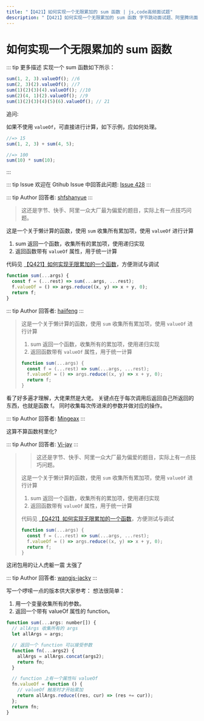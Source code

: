 ```yaml
---
title: "【Q421】如何实现一个无限累加的 sum 函数 | js,code高频面试题"
description: "【Q421】如何实现一个无限累加的 sum 函数 字节跳动面试题、阿里腾讯面试题、美团小米面试题。"
---
```


# 如何实现一个无限累加的 sum 函数

::: tip 更多描述
实现一个 sum 函数如下所示：

```js
sum(1, 2, 3).valueOf(); //6
sum(2, 3)(2).valueOf(); //7
sum(1)(2)(3)(4).valueOf(); //10
sum(2)(4, 1)(2).valueOf(); //9
sum(1)(2)(3)(4)(5)(6).valueOf(); // 21
```

追问:

如果不使用 `valueOf`，可直接进行计算，如下示例，应如何处理。

```js
//=> 15
sum(1, 2, 3) + sum(4, 5);

//=> 100
sum(10) * sum(10);
```

:::

::: tip Issue
欢迎在 Gtihub Issue 中回答此问题: [Issue 428](https://github.com/shfshanyue/Daily-Question/issues/428)
:::

::: tip Author
回答者: [shfshanyue](https://github.com/shfshanyue)
:::

> 这还是字节、快手、阿里一众大厂最为偏爱的题目，实际上有一点技巧问题。

这是一个关于懒计算的函数，使用 `sum` 收集所有累加项，使用 `valueOf` 进行计算

1. sum 返回一个函数，收集所有的累加项，使用递归实现
1. 返回函数带有 `valueOf` 属性，用于统一计算

代码见 [【Q421】如何实现无限累加的一个函数](https://codepen.io/shanyue/pen/LYymamZ?editors=0012)，方便测试与调试

```js
function sum(...args) {
  const f = (...rest) => sum(...args, ...rest);
  f.valueOf = () => args.reduce((x, y) => x + y, 0);
  return f;
}
```

::: tip Author
回答者: [haiifeng](https://github.com/haiifeng)
:::

> 这是一个关于懒计算的函数，使用 `sum` 收集所有累加项，使用 `valueOf` 进行计算
>
> 1. sum 返回一个函数，收集所有的累加项，使用递归实现
> 2. 返回函数带有 `valueOf` 属性，用于统一计算
>
> ```js
> function sum(...args) {
>   const f = (...rest) => sum(...args, ...rest);
>   f.valueOf = () => args.reduce((x, y) => x + y, 0);
>   return f;
> }
> ```

看了好多遍才理解，大佬果然是大佬。
关键点在于每次调用后返回自己所返回的东西，也就是函数 f。
同时收集每次传进来的参数并做对应的操作。

::: tip Author
回答者: [Mingeax](https://github.com/Mingeax)
:::

这算不算函数柯里化?

::: tip Author
回答者: [Vi-jay](https://github.com/Vi-jay)
:::

> > 这还是字节、快手、阿里一众大厂最为偏爱的题目，实际上有一点技巧问题。
>
> 这是一个关于懒计算的函数，使用 `sum` 收集所有累加项，使用 `valueOf` 进行计算
>
> 1. sum 返回一个函数，收集所有的累加项，使用递归实现
> 2. 返回函数带有 `valueOf` 属性，用于统一计算
>
> 代码见 [【Q421】如何实现无限累加的一个函数](https://codepen.io/shanyue/pen/LYymamZ?editors=0012)，方便测试与调试
>
> ```js
> function sum(...args) {
>   const f = (...rest) => sum(...args, ...rest);
>   f.valueOf = () => args.reduce((x, y) => x + y, 0);
>   return f;
> }
> ```

这闭包用的让人虎躯一震 太强了

::: tip Author
回答者: [wangjs-jacky](https://github.com/wangjs-jacky)
:::

写一个啰嗦一点的版本供大家参考：
想法很简单：

1. 用一个变量收集所有的参数。
2. 返回一个带有 valueOf 属性的 function。

```javascript
function sum(...args: number[]) {
  // allArgs 收集所有的 args
  let allArgs = args;

  // 返回一个 function 可以接受参数
  function fn(...args2) {
    allArgs = allArgs.concat(args2);
    return fn;
  }

  // function 上有一个属性叫 valueOf
  fn.valueOf = function () {
    // valueOf 触发时才开始累加
    return allArgs.reduce((res, cur) => (res += cur));
  };
  return fn;
}
```
